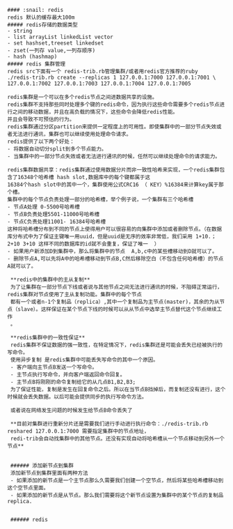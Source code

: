     #### :snail: redis
    redis 默认的缓存最大100m
    ##### redis存储的数据类型
    - string
    - list arrayList linkedList vector
    - set hashset,treeset linkedset
    - zset(一列存 value,一列存顺序)
    - hash (hashmap)
    ##### redis 集群管理
    redis src下面有一个 redis-trib.rb管理集群/或者用redis官方推荐的ruby
    ./redis-trib.rb create --replicas 1 127.0.0.1:7000 127.0.0.1:7001 \ 127.0.0.1:7002 127.0.0.1:7003 127.0.0.1:7004 127.0.0.1:7005

    redis集群是一个可以在多个redis节点之间进数据共享的设施。
    redis集群不支持那些同时处理多个键的redis命令，因为执行这些命令需要多个redis节点进行之间的移动数据，并且在高负载的情况下，这些命令会降低redis性能。
    并且会导致不可预估的行为。
    redis集群通过分区partition来提供一定程度上的可用性。即使集群中的一部分节点失效或者无法进行通讯，集群也可以继续使用处理命令请求。
    redis提供了以下两个好处：
    - 将数据自动切分split到多个节点能力。
    - 当集群中的一部分节点失效或者无法进行通讯的时候，任然可以继续处理命令的请求能力。

    redis集群数据共享：redis集群通过使用数据分片而非一致性哈希来实现，一个redis集群包含了16348个哈希槽 hash slot,数据库中的每个键都属于这
    16384个hash slot中的其中一个，集群使用公式CRC16 （ KEY）%16384来计算key属于那个槽。
    集群中的每个节点负责处理一部分的哈希槽，举个例子说，一个集群有三个哈希槽
    - 节点A处理 0-5500号哈希槽
    - 节点B负责处理5501-11000号哈希槽
    - 节点C负责处理11001- 16384号哈希槽
    这种将哈希槽分布到不同的节点上使得用户可以很容易的向集群中添加或者删除节点。（在数据库分布式中为了保证主键唯一用uuid，但是uuid是无序的效率非常低，我们采用 1+10.；2+10 3+10 这样不同的数据库的id就不会重复，保证了唯一  ）
    - 如果用户新添加D到集群中，那么将集群中的节点  A,b,c中的某些槽移动到D就可以了。
    - 删除节点A,可以先将A中的哈希槽移动到节点B,C然后移除空白（不包含任何哈希槽）的节点A就可以了。

     **redis中的集群中的主从复制**
     为了让集群在一部分节点下线或者说与其他节点之间无法进行通讯的时候，不阻碍正常运行，redis集群对节点使用了主从复制功能。集群中的每个节点
     都有一个或者n-1个复制品（replica）,其中一个复制品为主节点(master)，其余的为从节点（slave）。这样保证在某个节点下线的时候可以从从节点中选举主节点替代这个节点继续工作
     。

     **redis集群中的一致性保证**
     redis集群不保证数据的强一致性，在特定情况下，redis集群还是可能会丢失已经被执行的写命令。
     使用异步复制 是redis集群中可能丢失写命令的其中一个原因。
     - 客户端向主节点B发送一个写命令。
     - 主节点执行写命令，并向客户端返回命令回复。
     - 主节点B将刚刚的命令复制给它的从几点B1,B2,B3;
     为了保证性能，复制是发生在回复命令之后。所以在当节点B挡掉后，而复制还没有进行，这个时候就会丢失数据。以后可能会提供同步的执行写命令方法。

     或者说在网络发生问题的时候发生给节点B命令丢失了

     **目前对集群进行重新分片还是需要我们进行手动进行执行命令：./redis-trib.rb reshared 127.0.0.1:7000 需要指定集群中的节点地址，
     redi-trib会自动找集群中的其他节点。还没有实现自动将哈希槽从一个节点移动到另外一个节点**


     ###### 添加新节点到集群
     添加新节点到集群里面有两种方法
     - 如果添加的新节点是一个主节点那么久需要我们创建一个空节点，然后将某些哈希槽移动到这个空节点里面。
     - 如果添加的新节点是从节点。那么我们需要将这个新节点设置为集群中的某个节点的复制品 replica.


     ###### redis
